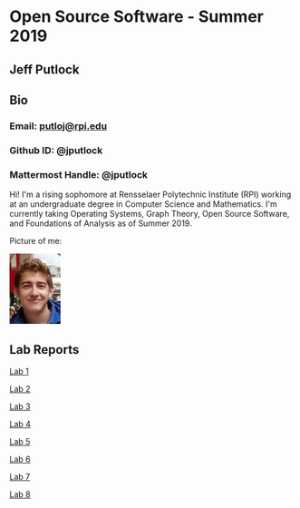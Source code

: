 # Open Source Software - Summer 2019
## Jeff Putlock

## Bio

### Email: putloj@rpi.edu
### Github ID: @jputlock
### Mattermost Handle: @jputlock

Hi! I'm a rising sophomore at Rensselaer Polytechnic Institute (RPI) working at an undergraduate degree in Computer Science and Mathematics. I'm currently taking Operating Systems, Graph Theory, Open Source Software, and Foundations of Analysis as of Summer 2019.

Picture of me:

![jeff](labs/lab01/images/joff.png)


## Lab Reports

[Lab 1](labs/lab01/lab01.md)

[Lab 2](labs/lab02/lab02.md)

[Lab 3](labs/lab03/lab03.md)

[Lab 4](labs/lab04/lab04.md)

[Lab 5](labs/lab05/lab05.md)

[Lab 6](labs/lab06/lab06.md)

[Lab 7](labs/lab07/lab07.md)

[Lab 8](labs/lab08/lab08.md)

